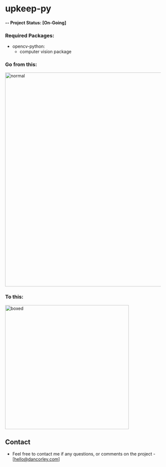 # upkeep-py



#### -- Project Status: [On-Going]

### Required Packages:
* opencv-python:
    * computer vision package


### Go from this:
<img width="690" alt="normal" src="https://user-images.githubusercontent.com/25124245/82274644-4ace0e80-9946-11ea-96ab-b192f1cc4713.png">


### To this:
<img width="400" alt="boxed" src="https://user-images.githubusercontent.com/25124245/82274599-2a05b900-9946-11ea-8a6f-321e10d403e8.png">



## Contact
* Feel free to contact me if any questions, or comments on the project - [hello@dancorley.com]
